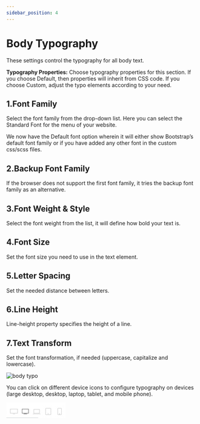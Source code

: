 ```yaml
---
sidebar_position: 4
---
```

# Body Typography

These settings control the typography for all body text.

**Typography Properties:** Choose typography properties for this section. If you choose Default, then properties will inherit from CSS code. If you choose Custom, adjust the typo elements according to your need.


## 1.Font Family

Select the font family from the drop-down list. Here you can select the Standard Font for the menu of your website.

We now have the Default font option wherein it will either show Bootstrap’s default font family or if you have added any other font in the custom css/scss files.

## 2.Backup Font Family

If the browser does not support the first font family, it tries the backup font family as an alternative.

## 3.Font Weight & Style

Select the font weight from the list, it will define how bold your text is.

## 4.Font Size

Set the font size you need to use in the text element.

## 5.Letter Spacing

Set the needed distance between letters.

## 6.Line Height

Line-height property specifies the height of a line.

## 7.Text Transform

Set the font transformation, if needed (uppercase, capitalize and lowercase).

![body typo](./img/body-typo.avif)

You can click on different device icons to configure typography on devices (large desktop, desktop, laptop, tablet, and mobile phone).

![body typo](./img/typo-reponsive.jpeg)

